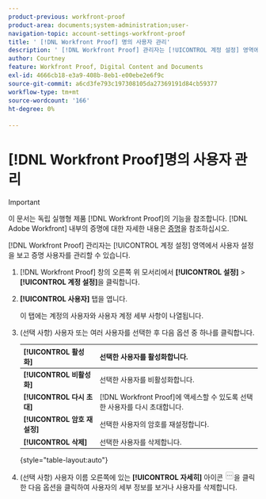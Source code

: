 ```yaml
---
product-previous: workfront-proof
product-area: documents;system-administration;user-
navigation-topic: account-settings-workfront-proof
title: ' [!DNL Workfront Proof] 명의 사용자 관리'
description: ' [!DNL Workfront Proof] 관리자는 [!UICONTROL 계정 설정] 영역에서 사용자 설정을 보고 증명 사용자를 관리할 수 있습니다.'
author: Courtney
feature: Workfront Proof, Digital Content and Documents
exl-id: 4666cb18-e3a9-408b-8eb1-e00ebe2e6f9c
source-git-commit: a6cd3fe793c197308105da27369191d84cb59377
workflow-type: tm+mt
source-wordcount: '166'
ht-degree: 0%

---
```


# [!DNL Workfront Proof]명의 사용자 관리

>[!IMPORTANT]
>
>이 문서는 독립 실행형 제품 [!DNL Workfront Proof]의 기능을 참조합니다. [!DNL Adobe Workfront] 내부의 증명에 대한 자세한 내용은 [증명](../../../review-and-approve-work/proofing/proofing.md)을 참조하십시오.

[!DNL Workfront Proof] 관리자는 [!UICONTROL 계정 설정] 영역에서 사용자 설정을 보고 증명 사용자를 관리할 수 있습니다.

1. [!DNL Workfront Proof] 창의 오른쪽 위 모서리에서 **[!UICONTROL 설정]** > **[!UICONTROL 계정 설정]**&#x200B;을 클릭합니다.

1. **[!UICONTROL 사용자]** 탭을 엽니다.

   이 탭에는 계정의 사용자와 사용자 계정 세부 사항이 나열됩니다.

1. (선택 사항) 사용자 또는 여러 사용자를 선택한 후 다음 옵션 중 하나를 클릭합니다.

   | **[!UICONTROL 활성화]** | 선택한 사용자를 활성화합니다. |
   |---|---|
   | **[!UICONTROL 비활성화]** | 선택한 사용자를 비활성화합니다. |
   | **[!UICONTROL 다시 초대]** | [!DNL Workfront Proof]에 액세스할 수 있도록 선택한 사용자를 다시 초대합니다. |
   | **[!UICONTROL 암호 재설정]** | 선택한 사용자의 암호를 재설정합니다. |
   | **[!UICONTROL 삭제]** | 선택한 사용자를 삭제합니다. |

   {style="table-layout:auto"}

1. (선택 사항) 사용자 이름 오른쪽에 있는 **[!UICONTROL 자세히]** 아이콘 ![[!DNL More_button_small].png](assets/more-button-small.png)을 클릭한 다음 옵션을 클릭하여 사용자의 세부 정보를 보거나 사용자를 삭제합니다.
